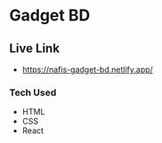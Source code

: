# Gadget BD

## Live Link 
- https://nafis-gadget-bd.netlify.app/

### Tech Used
- HTML
- CSS
- React


